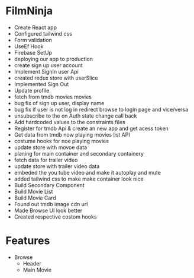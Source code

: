 # FilmNinja

- Create React app
- Configured tailwind css 
- Form validation 
- UseEf Hook
- Firebase SetUp
- deploying our app to production
- create sign up user account
- Implement SignIn user Api
- created redux store with userSlice
- Implemented Sign Out 
- Update profile
-  fetch from tmdb movies movies
- bug fix of sign up user, display name
- bug fix if user is not log in redirect browse to login page and vice/versa
- unsubscribe to the on Auth state change call back
- Add hardcoded values to the constraints files
- Register for tmdb Api & create an new app and get acess token
- Get data from tmdb now playing movies list API
- costume hooks for noe playing movies
- update store with movoe data
- planing for main container and secondary containery
- fetch data for trailer video
- update store with trailer video data
- embeded the you tube video and make it autoplay and mute
- added tailwind css to make make container look nice
- Build Secondary Component
- Build Movie List
- Build Movie Card
- Found out tmdb image cdn url
- Made Browse UI look better
- Created respective costom hooks



# Features

- Browse
  - Header
  - Main Movie
     